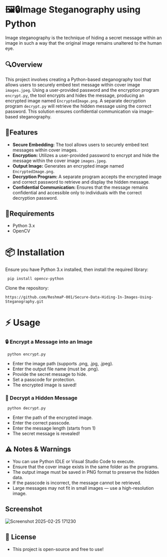 # 🖼️🔒Image Steganography using Python

Image steganography is the technique of hiding a secret message within an image in such a way that the original image remains unaltered to the human eye.

## 🔍Overview

This project involves creating a Python-based steganography tool that allows users to securely embed text message within cover image `images.jpeg`. Using a user-provided password and the encryption program `encrypt.py`, the tool encrypts and hides the message, producing an encrypted image named `EncryptedImage.png`. A separate decryption program `decrypt.py` will retrieve the hidden message using the correct password. This solution ensures confidential communication via image-based steganography.

## 🚀Features

   - **Secure Embedding:** The tool allows users to securely embed text messages within cover images. 
   - **Encryption:** Utilizes a user-provided password to encrypt and hide the message within the cover image `images.jpeg`.
   - **Output Image:** Generates an encrypted image named `EncryptedImage.png`.
   - **Decryption Program:** A separate program accepts the encrypted image and correct password to retrieve and display the hidden message.
   - **Confidential Communication:** Ensures that the message remains confidential and accessible only to individuals with the correct decryption password.

## 🔧Requirements

   - Python 3.x
   - OpenCV
     
# 📦 Installation

Ensure you have Python 3.x installed, then install the required library:

     pip install opencv-python

Clone the repository:

    https://github.com/ReshmaP-001/Secure-Data-Hiding-In-Images-Using-Steganography.git

# ⚡ Usage

### 🔒 Encrypt a Message into an Image

     python encrypt.py

   - Enter the image path (supports .png, .jpg, .jpeg).
   - Enter the output file name (must be .png).
   - Provide the secret message to hide.
   - Set a passcode for protection.
   - The encrypted image is saved!

### 🔑 Decrypt a Hidden Message

     python decrypt.py

   - Enter the path of the encrypted image.
   - Enter the correct passcode.
   - Enter the message length (starts from 1)
   - The secret message is revealed!

## ⚠️ Notes & Warnings

   - You can use Python IDLE or Visual Studio Code to execute.
   - Ensure that the cover image exists in the same folder as the programs.
   - The output image must be saved in PNG format to preserve the hidden data.
   - If the passcode is incorrect, the message cannot be retrieved.
   - Large messages may not fit in small images — use a high-resolution image.

## Screenshot

![Screenshot 2025-02-25 171230](https://github.com/user-attachments/assets/df20b3bc-d503-4f8c-b6eb-5d075a3769f6)


## 📜 License

   - This project is open-source and free to use!









 

 

